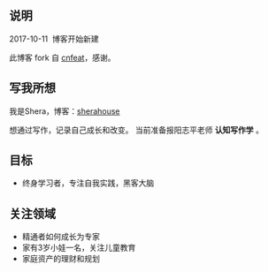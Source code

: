 ## 说明
 
2017-10-11  博客开始新建

此博客 fork 自 [cnfeat](http://cnfeat.com)，感谢。

## 写我所想

我是Shera，博客：[sherahouse](http://sherahouse.com)

想通过写作，记录自己成长和改变。
当前准备报阳志平老师 **认知写作学** 。

## 目标

- 终身学习者，专注自我实践，黑客大脑

## 关注领域

- 精通者如何成长为专家
- 家有3岁小娃一名，关注儿童教育 
- 家庭资产的理财和规划




